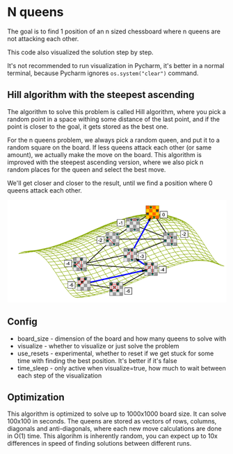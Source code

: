 
# N queens

The goal is to find 1 position of an n sized chessboard where n queens are not attacking
each other.

This code also visualized the solution step by step.

It's not recommended to run visualization in Pycharm, it's better in a normal terminal, because Pycharm ignores 
`os.system("clear")` command.

## Hill algorithm with the steepest ascending

The algorithm to solve this problem is called Hill algorithm, where you pick a random point in
a space withing some distance of the last point, and if the point is closer to the goal, it gets stored as
the best one.

For the n queens problem, we always pick a random queen, and put it to a random square on the board. 
If less queens attack each other (or same amount), we actually make the move on the board. This algorithm is improved
with the steepest ascending version, where we also pick n random places for the queen and select the best move.

We'll get closer and closer to the result, until we find a position where 0 queens attack each other.

![queens_visualization.png](queens_visualization.png)

## Config
* board_size - dimension of the board and how many queens to solve with
* visualize - whether to visualize or just solve the problem
* use_resets - experimental, whether to reset if we get stuck for some time with finding the best position. It's better if it's false
* time_sleep - only active when visualize=true, how much to wait between each step of the visualization

## Optimization
This algorithm is optimized to solve up to 1000x1000 board size. It can solve 100x100 in seconds. The queens are stored
as vectors of rows, columns, diagonals and anti-diagonals, where each new move calculations are done in O(1) time.
This algorihm is inherently random, you can expect up to 10x differences in speed of finding solutions between different runs.